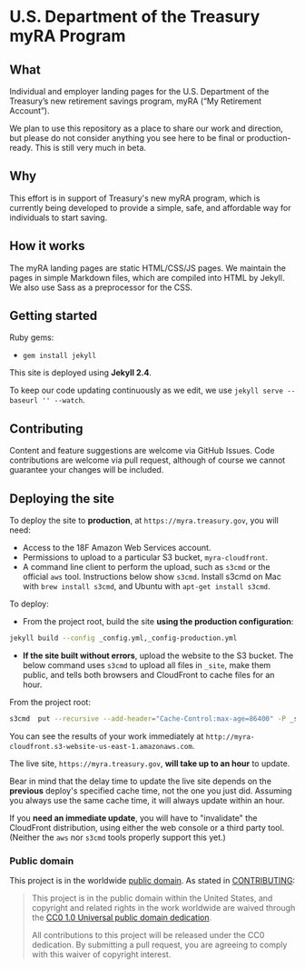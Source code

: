 # U.S. Department of the Treasury myRA Program

## What

Individual and employer landing pages for the U.S. Department of the Treasury’s new retirement savings program, myRA (“My Retirement Account”).

We plan to use this repository as a place to share our work and direction, but please do not consider anything you see here to be final or production-ready. This is still very much in beta.

## Why

This effort is in support of Treasury's new myRA program, which is currently being developed to provide a simple, safe, and affordable way for individuals to start saving.

## How it works

The myRA landing pages are static HTML/CSS/JS pages. We maintain the pages in simple Markdown files, which are compiled into HTML by Jekyll. We also use Sass as a preprocessor for the CSS.

## Getting started

Ruby gems:

* `gem install jekyll`

This site is deployed using **Jekyll 2.4**.

To keep our code updating continuously as we edit, we use `jekyll serve --baseurl '' --watch`.

## Contributing

Content and feature suggestions are welcome via GitHub Issues. Code contributions are welcome via pull request, although of course we cannot guarantee your changes will be included.

## Deploying the site

To deploy the site to **production**, at `https://myra.treasury.gov`, you will need:

* Access to the 18F Amazon Web Services account.
* Permissions to upload to a particular S3 bucket, `myra-cloudfront`.
* A command line client to perform the upload, such as `s3cmd` or the official `aws` tool. Instructions below show `s3cmd`. Install s3cmd on Mac with `brew install s3cmd`, and Ubuntu with `apt-get install s3cmd`.

To deploy:

* From the project root, build the site **using the production configuration**:

```bash
jekyll build --config _config.yml,_config-production.yml
```

* **If the site built without errors**, upload the website to the S3 bucket. The below command uses `s3cmd` to upload all files in `_site`, make them public, and tells both browsers and CloudFront to cache files for an hour.

From the project root:

```bash
s3cmd  put --recursive --add-header="Cache-Control:max-age=86400" -P _site/* s3://myra-cloudfront/
```

You can see the results of your work immediately at `http://myra-cloudfront.s3-website-us-east-1.amazonaws.com`.

The live site, `https://myra.treasury.gov`, **will take up to an hour** to update.

Bear in mind that the delay time to update the live site depends on the **previous** deploy's specified cache time, not the one you just did. Assuming you always use the same cache time, it will always update within an hour.

If you **need an immediate update**, you will have to "invalidate" the CloudFront distribution, using either the web console or a third party tool. (Neither the `aws` nor `s3cmd` tools properly support this yet.)

### Public domain

This project is in the worldwide [public domain](LICENSE.md). As stated in [CONTRIBUTING](CONTRIBUTING.md):

> This project is in the public domain within the United States, and copyright and related rights in the work worldwide are waived through the [CC0 1.0 Universal public domain dedication](https://creativecommons.org/publicdomain/zero/1.0/).
>
> All contributions to this project will be released under the CC0 dedication. By submitting a pull request, you are agreeing to comply with this waiver of copyright interest.
